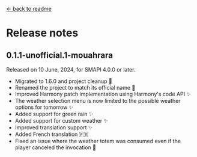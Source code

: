 ﻿[← back to readme](../README.md)

# Release notes

## 0.1.1-unofficial.1-mouahrara
Released on 10 June, 2024, for SMAPI 4.0.0 or later.
* Migrated to 1.6.0 and project cleanup 🚀
* Renamed the project to match its official name 📝
* Improved Harmony patch implementation using Harmony's code API ✨
* The weather selection menu is now limited to the possible weather options for tomorrow ✨
* Added support for green rain ✨
* Added support for custom weather ✨
* Improved translation support ✨
* Added French translation 🇫🇷
* Fixed an issue where the weather totem was consumed even if the player canceled the invocation 🔧
